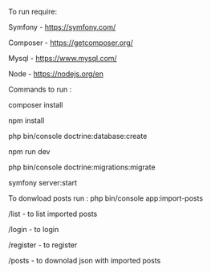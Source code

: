 To run require:

  Symfony - https://symfony.com/

  Composer - https://getcomposer.org/

  Mysql - https://www.mysql.com/

  Node - https://nodejs.org/en

Commands to run :

  composer install

  npm install

  php bin/console doctrine:database:create

  npm run dev

  php bin/console doctrine:migrations:migrate

  symfony server:start

To donwload posts run : php bin/console app:import-posts

  /list - to list imported posts

  /login - to login

  /register - to register

  /posts - to downolad json with imported posts
